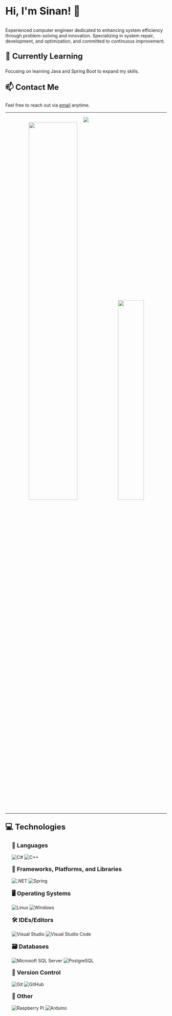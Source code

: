 <div>
  <p style="font-size: 32px;"><strong>Hi, I'm Sinan! 👋</strong></p>
  <p>Experienced computer engineer dedicated to enhancing system efficiency through problem-solving and innovation. Specializing in system repair, development, and optimization, and committed to continuous improvement.</p>
</div>

<div>
  <p style="font-size: 24px;"><strong>🌱 Currently Learning</strong></p>
  <p>Focusing on learning Java and Spring Boot to expand my skills.</p>
</div>

<div>
  <p style="font-size: 24px;"><strong>📫 Contact Me</strong></p>
  <p>Feel free to reach out via <a href="mailto:snndmr@protonmail.com">email</a> anytime.</p>
</div>

<hr>

<div align="center">
  <img src="https://github-readme-streak-stats.herokuapp.com/?user=snndmr&theme=dark&hide_border=false"/>
</div>

<div align="center">
  <img width="55%" src="https://github-readme-stats.vercel.app/api?username=snndmr&theme=dark&hide_border=false&include_all_commits=true&count_private=true" />
  <img width="40%" src="https://github-readme-stats.vercel.app/api/top-langs/?username=snndmr&theme=dark&hide_border=false&include_all_commits=true&count_private=true&layout=compact&langs_count=8" />
</div>

<hr>

<div>
  <p style="font-size: 24px;"><strong>💻 Technologies</strong></p>
</div>

<div style="margin-left: 20px;">
  <p style="font-size: 18px;"><strong>💬 Languages</strong></p>
  <p>
    <img src="https://img.shields.io/badge/c%23-%23239120.svg?style=for-the-badge&logo=c-sharp&logoColor=white" alt="C#">
    <img src="https://img.shields.io/badge/c++-%2300599C.svg?style=for-the-badge&logo=c%2B%2B&logoColor=white" alt="C++">
    <!-- Add more language badges here -->
  </p>
</div>

<div style="margin-left: 20px;">
  <p style="font-size: 18px;"><strong>🚀 Frameworks, Platforms, and Libraries</strong></p>
  <p>
    <img src="https://img.shields.io/badge/.NET-5C2D91?style=for-the-badge&logo=.net&logoColor=white" alt=".NET">
    <img src="https://img.shields.io/badge/Spring-6DB33F?style=for-the-badge&logo=spring&logoColor=white" alt="Spring">
    <!-- Add more framework badges here -->
  </p>
</div>

<div style="margin-left: 20px;">
  <p style="font-size: 18px;"><strong>🖥️ Operating Systems</strong></p>
  <p>
    <img src="https://img.shields.io/badge/Linux-FCC624?style=for-the-badge&logo=linux&logoColor=black" alt="Linux">
    <img src="https://img.shields.io/badge/Windows-0078D6?style=for-the-badge&logo=windows&logoColor=white" alt="Windows">
    <!-- Add more OS badges here -->
  </p>
</div>

<div style="margin-left: 20px;">
  <p style="font-size: 18px;"><strong>🛠️ IDEs/Editors</strong></p>
  <p>
    <img src="https://img.shields.io/badge/Visual%20Studio-5C2D91.svg?style=for-the-badge&logo=visual-studio&logoColor=white" alt="Visual Studio">
    <img src="https://img.shields.io/badge/Visual%20Studio%20Code-0078d7.svg?style=for-the-badge&logo=visual-studio-code&logoColor=white" alt="Visual Studio Code">
    <!-- Add more IDE badges here -->
  </p>
</div>

<div style="margin-left: 20px;">
  <p style="font-size: 18px;"><strong>🗃️ Databases</strong></p>
  <p>
    <img src="https://img.shields.io/badge/Microsoft%20SQL%20Sever-CC2927?style=for-the-badge&logo=microsoft%20sql%20server&logoColor=white" alt="Microsoft SQL Server">
    <img src="https://img.shields.io/badge/postgres-%23316192.svg?style=for-the-badge&logo=postgresql&logoColor=white" alt="PostgreSQL">
    <!-- Add more database badges here -->
  </p>
</div>

<div style="margin-left: 20px;">
  <p style="font-size: 18px;"><strong>📂 Version Control</strong></p>
  <p>
    <img src="https://img.shields.io/badge/git-%23F05033.svg?style=for-the-badge&logo=git&logoColor=white" alt="Git">
    <img src="https://img.shields.io/badge/github-%23121011.svg?style=for-the-badge&logo=github&logoColor=white" alt="GitHub">
    <!-- Add more version control badges here -->
  </p>
</div>

<div style="margin-left: 20px;">
  <p style="font-size: 18px;"><strong>🤖 Other</strong></p>
  <p>
    <img src="https://img.shields.io/badge/-RaspberryPi-C51A4A?style=for-the-badge&logo=Raspberry-Pi" alt="Raspberry Pi">
    <img src="https://img.shields.io/badge/-Arduino-00979D?style=for-the-badge&logo=Arduino&logoColor=white" alt="Arduino">
    <!-- Add more badges here -->
  </p>
</div>

